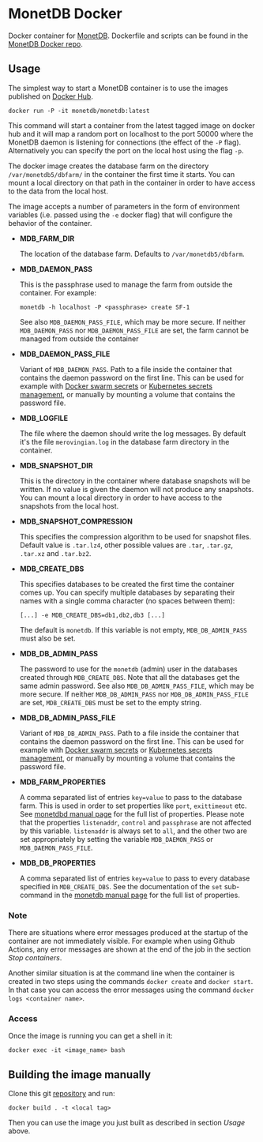 # MonetDB Docker

Docker container for [MonetDB](https://www.monetdb.org/). Dockerfile and
scripts can be found in the [MonetDB Docker
repo](https://github.com/MonetDBSolutions/monetdb-docker).

## Usage

The simplest way to start a MonetDB container is to use the images
published on [Docker
Hub](https://hub.docker.com/repository/docker/monetdb/monetdb/tags).

```
docker run -P -it monetdb/monetdb:latest
```

This command will start a container from the latest tagged image on
docker hub and it will map a random port on localhost to the port 50000
where the MonetDB daemon is listening for connections (the effect of the
`-P` flag). Alternatively you can specify the port on the local host
using the flag `-p`.

The docker image creates the database farm on the directory
`/var/monetdb5/dbfarm/` in the container the first time it starts. You
can mount a local directory on that path in the container in order to
have access to the data from the local host.

The image accepts a number of parameters in the form of environment
variables (i.e. passed using the `-e` docker flag) that will configure
the behavior of the container.

- **MDB_FARM_DIR**
    
    The location of the database farm. Defaults to `/var/monetdb5/dbfarm`.

- **MDB_DAEMON_PASS**
    
    This is the passphrase used to manage the farm from outside the
    container. For example:
    ```
    monetdb -h localhost -P <passphrase> create SF-1
    ```
    See also `MDB_DAEMON_PASS_FILE`, which may be more secure. If
    neither `MDB_DAEMON_PASS` nor `MDB_DAEMON_PASS_FILE` are set, the
    farm cannot be managed from outside the container

- **MDB_DAEMON_PASS_FILE**
   
    Variant of `MDB_DAEMON_PASS`. Path to a file inside the container
    that contains the daemon password on the first line. This can be
    used for example with [Docker swarm
    secrets](https://docs.docker.com/engine/swarm/secrets/#how-docker-manages-secrets)
    or [Kubernetes secrets
    management](https://kubernetes.io/docs/concepts/configuration/secret/#using-secrets-as-files-from-a-pod),
    or manually by mounting a volume that contains the password file.

- **MDB_LOGFILE**
    
    The file where the daemon should write the log messages. By default
    it's the file `merovingian.log` in the database farm directory in
    the container.

- **MDB_SNAPSHOT_DIR**
    
    This is the directory in the container where database snapshots will
    be written. If no value is given the daemon will not produce any
    snapshots. You can mount a local directory in order to have access
    to the snapshots from the local host.

- **MDB_SNAPSHOT_COMPRESSION**
     
    This specifies the compression algorithm to be used for snapshot
    files. Default value is `.tar.lz4`, other possible values are
    `.tar`, `.tar.gz`, `.tar.xz` and `.tar.bz2`.

- **MDB_CREATE_DBS**
    
    This specifies databases to be created the first time the container
    comes up. You can specify multiple databases by separating their
    names with a single comma character (no spaces between them):
    ```
    [...] -e MDB_CREATE_DBS=db1,db2,db3 [...]
    ```
    The default is `monetdb`. If this variable is not empty,
    `MDB_DB_ADMIN_PASS` must also be set.

- **MDB_DB_ADMIN_PASS**
    
    The password to use for the `monetdb` (admin) user in the databases
    created through `MDB_CREATE_DBS`. Note that all the databases get
    the same admin password. See also `MDB_DB_ADMIN_PASS_FILE`, which
    may be more secure. If neither `MDB_DB_ADMIN_PASS` nor
    `MDB_DB_ADMIN_PASS_FILE` are set, `MDB_CREATE_DBS` must be set to
    the empty string.

- **MDB_DB_ADMIN_PASS_FILE**
   
    Variant of `MDB_DB_ADMIN_PASS`. Path to a file inside the container
    that contains the daemon password on the first line. This can be
    used for example with [Docker swarm
    secrets](https://docs.docker.com/engine/swarm/secrets/#how-docker-manages-secrets)
    or [Kubernetes secrets
    management](https://kubernetes.io/docs/concepts/configuration/secret/#using-secrets-as-files-from-a-pod),
    or manually by mounting a volume that contains the password file.

- **MDB_FARM_PROPERTIES**
      
    A comma separated list of entries `key=value` to pass to the
    database farm. This is used in order to set properties like `port`,
    `exittimeout` etc. See [monetdbd manual
    page](https://www.monetdb.org/documentation-Jul2021/admin-guide/manpages/monetdbd/)
    for the full list of properties. Please note that the properties
    `listenaddr`, `control` and `passphrase` are not affected by this
    variable. `listenaddr` is always set to `all`, and the other two are
    set appropriately by setting the variable `MDB_DAEMON_PASS` or
    `MDB_DAEMON_PASS_FILE`.

- **MDB_DB_PROPERTIES**
   
    A comma separated list of entries `key=value` to pass to every
    database specified in `MDB_CREATE_DBS`. See the documentation of the
    `set` sub-command in the [monetdb manual
    page](https://www.monetdb.org/documentation/admin-guide/manpages/monetdb/)
    for the full list of properties.

### Note

There are situations where error messages produced at the startup of the
container are not immediately visible. For example when using Github
Actions, any error messages are shown at the end of the job in the
section _Stop containers_.

Another similar situation is at the command line when the container is
created in two steps using the commands `docker create` and `docker
start`. In that case you can access the error messages using the command
`docker logs <container name>`.

### Access

Once the image is running you can get a shell in it:
```
docker exec -it <image_name> bash
```

## Building the image manually

Clone this git [repository](https://github.com/MonetDBSolutions/monetdb-docker) and run:
```
docker build . -t <local tag>
```

Then you can use the image you just built as described in section
_Usage_ above.

